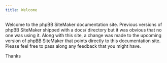```yaml
---
title: Welcome
---
```


Welcome to the phpBB SiteMaker documentation site. Previous versions of phpBB SiteMaker shipped with a docs/ directory but it was obvious that no one was using it.
Along with this site, a change was made to the upcoming version of phpBB SiteMaker that points directly to this documentation site.
Please feel free to pass along any feedback that you might have.

Thanks
